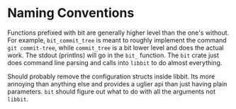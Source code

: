 # Naming Conventions

Functions prefixed with bit are generally higher level than the one's
without. For example, `bit_commit_tree` is meant to roughly implement
the command `git commit-tree`, while `commit_tree` is a bit lower level
and does the actual work. The stdout (printlns) will go in the `bit_`
function. The `bit` crate just does command line parsing and calls into
`libbit` to do almost everything.

Should probably remove the configuration structs inside libbit. Its more
annoying than anything else and provides a uglier api than just having
plain parameters. `bit` should figure out what to do with all the
arguments not `libbit`.
